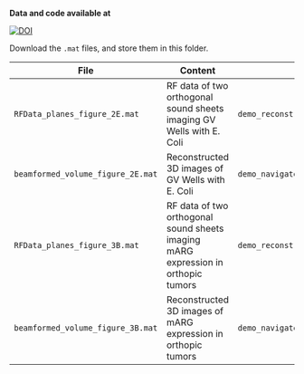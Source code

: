 **Data and code available at**

[![DOI](https://zenodo.org/badge/DOI/10.5281/zenodo.14740878.svg)](https://doi.org/10.5281/zenodo.14740878)

Download the `.mat` files, and store them in this folder.


| File                              | Content                                                                           | Use with                                    |
| --------------------------------- | --------------------------------------------------------------------------------- | ------------------------------------------- |
| `RFData_planes_figure_2E.mat`     | RF data of two orthogonal sound sheets imaging GV Wells with E. Coli              | `demo_reconstruct_orthogonal_NSSM_images.m` |
| `beamformed_volume_figure_2E.mat` | Reconstructed 3D images of GV Wells with E. Coli                                  | `demo_navigate_3D_NSSM_data.m`              |
| `RFData_planes_figure_3B.mat`     | RF data of two orthogonal sound sheets imaging mARG expression in orthopic tumors | `demo_reconstruct_orthogonal_NSSM_images.m` |
| `beamformed_volume_figure_3B.mat` | Reconstructed 3D images of mARG expression in orthopic tumors                     | `demo_navigate_3D_NSSM_data.m`              |

